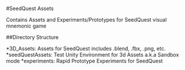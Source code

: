 #SeedQuest Assets

Contains Assets and Experiments/Prototypes for SeedQuest visual mnemonic game

##Directory Structure

*3D_Assets: Assets for SeedQuest includes .blend, .fbx, .png, etc.
*seedQuestAssets: Test Unity Environment for 3d Assets a.k.a Sandbox mode
*experiments: Rapid Prototype Experiments for SeedQuest 
